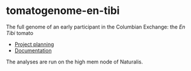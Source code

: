 # tomatogenome-en-tibi

The full genome of an early participant in the Columbian Exchange: the _En Tibi_ tomato

- [Project planning](https://github.com/naturalis/tomatogenome-en-tibi/issues/1)
- [Documentation](doc) 

The analyses are run on the high mem node of Naturalis.

